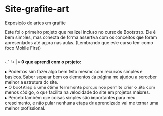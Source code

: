 # Site-grafite-art
 Exposição de artes em grafite

Este foi o primeiro projeto que realizei incluso no curso de Bootstrap. Ele é bem simples, mas conecta de forma assertiva com os conceitos que foram apresentados até agora nas aulas. (Lembrando que este curso tem como foco Mobile First)
##


˗ˏˋ ↳   |» <strong> O que aprendi com o projeto: </strong>
<p>▸ Podemos sim fazer algo bem feito mesmo com recursos simples e basicos. Saber separar bem os elementos da página me ajudou a perceber melhor a estrutura do site.</br> 
▸ O bootstrap é uma ótima ferramenta porque nos permite criar o site com menos código, o que facilita na velocidade do site em projetos maiores. </br> 
▸ Percebi também que coisas simples sâo importantes para meu crescimento, e não pular nenhuma etapa de aprendizado vai me tornar uma melhor profissional. </br>


